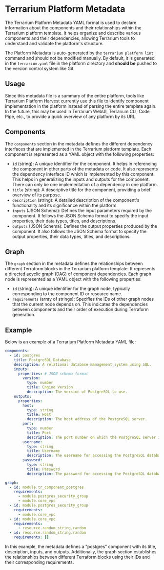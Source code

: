 # Terrarium Platform Metadata

The Terrarium Platform Metadata YAML format is used to declare information about the components and their relationships within the Terrarium platform template. It helps organize and describe various components and their dependencies, allowing Terrarium tools to understand and validate the platform's structure.

The Platform Metadata is auto-generated by the `terrarium platform lint` command and should not be modified manually. By default, it is generated in the `terrarium.yaml` file in the platform directory and **should be** pushed to the version control system like Git.

## Usage

Since this metadata file is a summary of the entire platform, tools like Terrarium Platform Harvest currently use this file to identify component implementation in the platform instead of parsing the entire template again. In the future, this may be used in Terrarium WebUI, Terrarium CLI, Code Pipe, etc., to provide a quick overview of any platform by its URL.

## Components

The `components` section in the metadata defines the different dependency interfaces that are implemented in the Terrarium platform template. Each component is represented as a YAML object with the following properties:

- `id` (string): A unique identifier for the component. It helps in referencing the component in other parts of the metadata or code. It also represents the dependency interface ID which is implemented by this component. This helps in generalizing the inputs and outputs for the component. There can only be one implementation of a dependency in one platform.
- `title` (string): A descriptive title for the component, providing a brief overview of its purpose.
- `description` (string): A detailed description of the component's functionality and its significance within the platform.
- `inputs` (JSON Schema): Defines the input parameters required by the component. It follows the JSON Schema format to specify the input properties, their data types, titles, and descriptions.
- `outputs` (JSON Schema): Defines the output properties produced by the component. It also follows the JSON Schema format to specify the output properties, their data types, titles, and descriptions.

## Graph

The `graph` section in the metadata defines the relationships between different Terraform blocks in the Terrarium platform template. It represents a directed acyclic graph (DAG) of component dependencies. Each graph node is represented as a YAML object with the following properties:

- `id` (string): A unique identifier for the graph node, typically corresponding to the component ID or resource name.
- `requirements` (array of strings): Specifies the IDs of other graph nodes that the current node depends on. This indicates the dependencies between components and their order of execution during Terraform generation.

## Example

Below is an example of a Terrarium Platform Metadata YAML file:

```yaml
components:
  - id: postgres
    title: PostgreSQL Database
    description: A relational database management system using SQL.
    inputs:
      properties: # JSON schema format
        version:
          type: number
          title: Engine Version
          description: The version of PostgreSQL to use.
    outputs:
      properties:
        host:
          type: string
          title: Host
          description: The host address of the PostgreSQL server.
        port:
          type: number
          title: Port
          description: The port number on which the PostgreSQL server is listening.
        username:
          type: string
          title: Username
          description: The username for accessing the PostgreSQL database.
        password:
          type: string
          title: Password
          description: The password for accessing the PostgreSQL database.

graph:
  - id: module.tr_component_postgres
    requirements:
      - module.postgres_security_group
      - module.core_vpc
  - id: module.postgres_security_group
    requirements:
      - module.core_vpc
  - id: module.core_vpc
    requirements:
      - resource.random_string.random
  - id: resource.random_string.random
    requirements: []
```

In this example, the metadata defines a "postgres" component with its title, description, inputs, and outputs. Additionally, the graph section establishes the relationships between different Terraform blocks using their IDs and their corresponding requirements.
